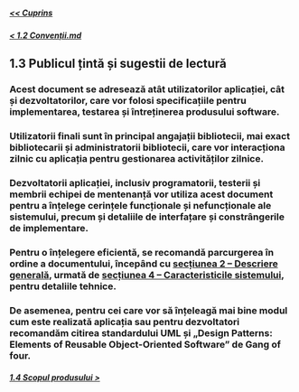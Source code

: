 ##### [<< Cuprins](../Cuprins.md)
##### [< 1.2 Convenții.md](1.2%20Convenții.md)
## 1.3 Publicul țintă și sugestii de lectură
### Acest document se adresează atât utilizatorilor aplicației, cât și dezvoltatorilor, care vor folosi specificațiile pentru implementarea, testarea și întreținerea produsului software.
### Utilizatorii finali sunt în principal angajații bibliotecii, mai exact bibliotecarii și administratorii bibliotecii, care vor interacționa zilnic cu aplicația pentru gestionarea activităților zilnice. 
### Dezvoltatorii aplicației, inclusiv programatorii, testerii și membrii echipei de mentenanță vor utiliza acest document pentru a înțelege cerințele funcționale și nefuncționale ale sistemului, precum și detaliile de interfațare și constrângerile de implementare.
### Pentru o înțelegere eficientă, se recomandă parcurgerea în ordine a documentului, începând cu  [secțiunea 2 – Descriere generală](../2%20Descriere%20generala/2.0%20Overview.md), urmată de [secțiunea 4 – Caracteristicile sistemului](../4%20Caracteristici%20ale%20sistemului/4.0%20Overview.md), pentru detaliile tehnice.
### De asemenea, pentru cei care vor să înțeleagă mai bine modul cum este realizată aplicația sau pentru dezvoltatori recomandăm citirea standardului UML și „Design Patterns: Elements of Reusable Object-Oriented Software” de Gang of four.
##### [1.4 Scopul produsului >](1.4%20Scopul%20produsului.md)